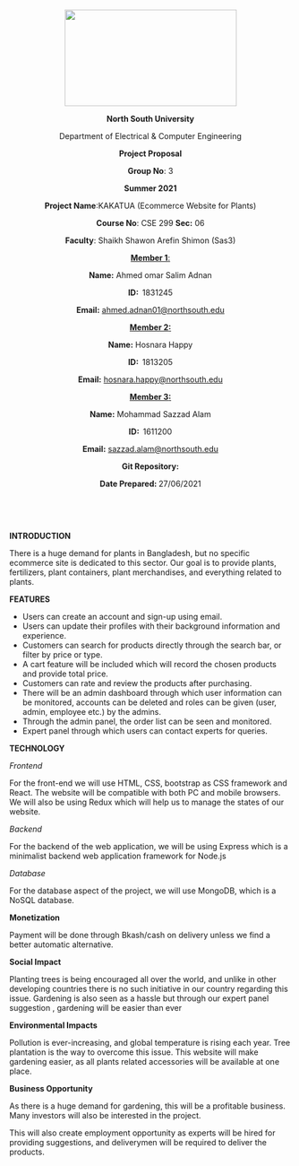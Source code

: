 <p style="text-align: center;">&nbsp;</p>
<p style="text-align: center;">&nbsp;</p>
<p align="center"><strong><img src="https://media.dhakatribune.com/uploads/2016/11/nsulogo.jpg" alt="" width="307" height="172" /></strong></p>
<p align="center"><strong>North South University</strong></p>
<p align="center">Department of Electrical &amp; Computer Engineering</p>
<p align="center"><strong>Project Proposal</strong></p>
<p align="center"><strong>Group No</strong>: 3</p>
<p align="center"><strong>Summer 2021</strong></p>
<p align="center"><strong>Project Name</strong>:KAKATUA (Ecommerce Website for Plants) </p>
<p align="center"><strong>Course No</strong>: CSE 299 <strong>Sec</strong><strong>:</strong> 06</p>
<p align="center"><strong>Faculty</strong>: Shaikh Shawon Arefin Shimon (Sas3)</p>
<p align="center"><strong><u>Member 1</u></strong><u>:</u></p>
<p align="center"><strong>Name</strong><strong>:</strong> Ahmed omar Salim Adnan</p>
<p align="center"><strong>ID</strong><strong>:&nbsp; </strong>1831245</p>
<p align="center"><strong>Email</strong><strong>:</strong> <a href="mailto:ahmed.adnan01@northsouth.edu ">ahmed.adnan01@northsouth.edu </a></p>
<p align="center"><strong><u>Member 2</u></strong><strong><u>:</u></strong></p>
<p align="center"><strong>Name</strong><strong>:</strong> Hosnara Happy</p>
<p align="center"><strong>ID</strong><strong>:&nbsp; </strong>1813205</p>
<p align="center"><strong>Email</strong><strong>:</strong> <a href="mailto:hosnara.happy@northsouth.edu">hosnara.happy@northsouth.edu</a></p>
<p align="center"><strong><u>Member 3</u></strong><strong><u>:</u></strong></p>
<p align="center"><strong>Name</strong><strong>:</strong> Mohammad Sazzad Alam </p>
<p align="center"><strong>ID</strong><strong>:&nbsp; </strong>1611200</p>
<p align="center"><strong>Email</strong><strong>:</strong> <a href="mailto:sazzad.alam@northsouth.edu">sazzad.alam@northsouth.edu</a></p>
<p align="center"><strong>Git Repository</strong><strong>: </strong><a href=""></a></p>
<p align="center"><strong>Date Prepared</strong><strong>: </strong>27/06/2021</p>
<p><strong>&nbsp;</strong></p>
<p><strong>&nbsp;</strong></p>
<p><strong>INTRODUCTION</strong></p>
<p>There is a huge demand for plants in Bangladesh, but no specific ecommerce site is 
dedicated to this sector.
Our goal is to provide plants, fertilizers, plant containers, plant merchandises, and 
everything related to plants.</p>
<p><strong>FEATURES</strong></p>
<ul>
<li> Users can create an account and sign-up using email. </li>
<li> Users can update their profiles with their background information and experience.</li>
<li> Customers can search for products directly through the search bar, or filter by 
price or type.</li>
<li> A cart feature will be included which will record the chosen products and provide 
total price.</li>
<li> Customers can rate and review the products after purchasing.</li>
<li> There will be an admin dashboard through which user information can be 
monitored, accounts can be deleted and roles can be given (user, admin, 
employee etc.) by the admins.</li>
<li> Through the admin panel, the order list can be seen and monitored.</li>
<li> Expert panel through which users can contact experts for queries.
</li>
</ul>

<p><strong>TECHNOLOGY</strong></p>
<p><em>Frontend</em></p>
<p>For the front-end we will use HTML, CSS, bootstrap as CSS framework and React. The 
website will be compatible with both PC and mobile browsers. We will also be using 
Redux which will help us to manage the states of our website.
</p>
<p><em>Backend</em></p>
<p>For the backend of the web application, we will be using Express which is a minimalist
backend web application framework for Node.js</p>
<p><em>Database</em></p>
<p>For the database aspect of the project, we will use MongoDB, which is a NoSQL 
database.</p>
<p><strong>Monetization</strong></p>
<p>Payment will be done through Bkash/cash on delivery unless we find a better automatic 
alternative. </p>
<p><strong>Social Impact</strong></p>
<p>Planting trees is being encouraged all over the world, and unlike in other 
developing countries there is no such initiative in our country regarding this issue. 
Gardening is also seen as a hassle but through our expert panel suggestion , gardening 
will be easier than ever</p>
<p><strong>Environmental Impacts</strong></p>
<p>Pollution is ever-increasing, and global temperature is rising each 
year. Tree plantation is the way to overcome this issue. This website will make gardening 
easier, as all plants related accessories will be available at one place.</p>
<p><strong>Business Opportunity</strong></p>
<p>As there is a huge demand for gardening, this will be a profitable 
business. Many investors will also be interested in the project. </p>
<p>This will also create employment opportunity as experts will be hired for providing 
suggestions, and deliverymen will be required to deliver the products. </p>
